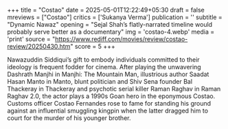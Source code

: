 +++
title = "Costao"
date = 2025-05-01T12:22:49+05:30
draft = false
mreviews = ["Costao"]
critics = ['Sukanya Verma']
publication = ''
subtitle = "Dynamic Nawaz"
opening = "Sejal Shah’s flatly-narrated timeline would probably serve better as a documentary"
img = 'costao-4.webp'
media = 'print'
source = "https://www.rediff.com/movies/review/costao-review/20250430.htm"
score = 5
+++

Nawazuddin Siddiqui’s gift to embody individuals committed to their ideology is frequent fodder for cinema. After playing the unwavering Dashrath Manjhi in Manjhi: The Mountain Man, illustrious author Saadat Hasan Manto in Manto, blunt politician and Shiv Sena founder Bal Thackeray in Thackeray and psychotic serial killer Raman Raghav in Raman Raghav 2.0, the actor plays a 1990s Goan hero in the eponymous Costao. Customs officer Costao Fernandes rose to fame for standing his ground against an influential smuggling kingpin when the latter dragged him to court for the murder of his younger brother.
